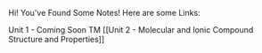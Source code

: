 
Hi!
You've Found Some Notes!
Here are some Links:

Unit 1 - Coming Soon TM
[[Unit 2 - Molecular and Ionic Compound Structure and Properties]]